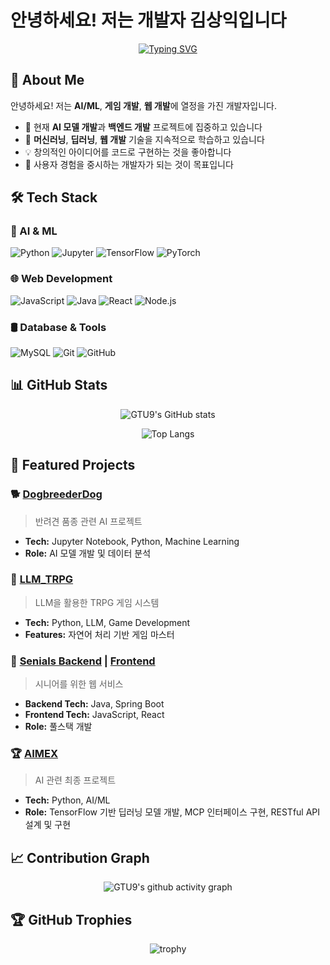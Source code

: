 # 안녕하세요! 저는 개발자 김상익입니다

<div align="center">
  
[![Typing SVG](https://readme-typing-svg.herokuapp.com?font=Fira+Code&pause=1000&color=2E9EF7&center=true&vCenter=true&width=435&lines=AI+%26+ML+Developer;Full+Stack+Developer;Mlops+Engineer;Always+Learning+New+Things)](https://git.io/typing-svg)

</div>

## 🚀 About Me

안녕하세요! 저는 **AI/ML**, **게임 개발**, **웹 개발**에 열정을 가진 개발자입니다.

- 🔭 현재 **AI 모델 개발**과 **백엔드 개발** 프로젝트에 집중하고 있습니다
- 🌱 **머신러닝**, **딥러닝**, **웹 개발** 기술을 지속적으로 학습하고 있습니다
- 💡 창의적인 아이디어를 코드로 구현하는 것을 좋아합니다
- 🎯 사용자 경험을 중시하는 개발자가 되는 것이 목표입니다

## 🛠️ Tech Stack

### 🤖 AI & ML
![Python](https://img.shields.io/badge/Python-3776AB?style=for-the-badge&logo=python&logoColor=white)
![Jupyter](https://img.shields.io/badge/Jupyter-F37626?style=for-the-badge&logo=jupyter&logoColor=white)
![TensorFlow](https://img.shields.io/badge/TensorFlow-FF6F00?style=for-the-badge&logo=tensorflow&logoColor=white)
![PyTorch](https://img.shields.io/badge/PyTorch-EE4C2C?style=for-the-badge&logo=pytorch&logoColor=white)

### 🌐 Web Development
![JavaScript](https://img.shields.io/badge/JavaScript-F7DF1E?style=for-the-badge&logo=javascript&logoColor=black)
![Java](https://img.shields.io/badge/Java-ED8B00?style=for-the-badge&logo=openjdk&logoColor=white)
![React](https://img.shields.io/badge/React-20232A?style=for-the-badge&logo=react&logoColor=61DAFB)
![Node.js](https://img.shields.io/badge/Node.js-43853D?style=for-the-badge&logo=node.js&logoColor=white)

### 🛢️ Database & Tools
![MySQL](https://img.shields.io/badge/MySQL-00000F?style=for-the-badge&logo=mysql&logoColor=white)
![Git](https://img.shields.io/badge/Git-F05032?style=for-the-badge&logo=git&logoColor=white)
![GitHub](https://img.shields.io/badge/GitHub-100000?style=for-the-badge&logo=github&logoColor=white)

## 📊 GitHub Stats

<div align="center">
  
![GTU9's GitHub stats](https://github-readme-stats.vercel.app/api?username=GTU9&show_icons=true&theme=tokyonight&hide_border=true&count_private=true)

![Top Langs](https://github-readme-stats.vercel.app/api/top-langs/?username=GTU9&layout=compact&theme=tokyonight&hide_border=true)

</div>

## 🎯 Featured Projects

### 🐕 [DogbreederDog](https://github.com/GTU9/DogbreederDog)
> 반려견 품종 관련 AI 프로젝트
- **Tech:** Jupyter Notebook, Python, Machine Learning
- **Role:** AI 모델 개발 및 데이터 분석

### 🎲 [LLM_TRPG](https://github.com/GTU9/LLM_TRPG)
> LLM을 활용한 TRPG 게임 시스템
- **Tech:** Python, LLM, Game Development
- **Features:** 자연어 처리 기반 게임 마스터

### 👥 [Senials Backend](https://github.com/GTU9/Senials-Backend) | [Frontend](https://github.com/GTU9/Senials-Frontend)
> 시니어를 위한 웹 서비스
- **Backend Tech:** Java, Spring Boot
- **Frontend Tech:** JavaScript, React
- **Role:** 풀스택 개발

### 🏆 [AIMEX](https://github.com/GTU9/AIMEX)
> AI 관련 최종 프로젝트
- **Tech:** Python, AI/ML
- **Role:** TensorFlow 기반 딥러닝 모델 개발, MCP 인터페이스 구현, RESTful API 설계 및 구현

<!--## 🌟 Activity-->

<!--START_SECTION:activity-->
<!--END_SECTION:activity-->

## 📈 Contribution Graph

<div align="center">

![GTU9's github activity graph](https://github-readme-activity-graph.vercel.app/graph?username=GTU9&theme=tokyo-night&hide_border=true)

</div>

## 🏆 GitHub Trophies

<div align="center">

![trophy](https://github-profile-trophy.vercel.app/?username=GTU9&theme=onedark&no-frame=true&row=1&column=7)

</div>
<!--
**GTU9/GTU9** is a ✨ _special_ ✨ repository because its `README.md` (this file) appears on your GitHub profile.
-->
